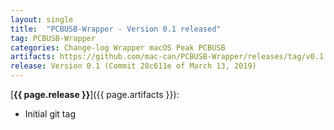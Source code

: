 ```yaml
---
layout: single
title:  "PCBUSB-Wrapper - Version 0.1 released"
tag: PCBUSB-Wrapper
categories: Change-log Wrapper macOS Peak PCBUSB
artifacts: https://github.com/mac-can/PCBUSB-Wrapper/releases/tag/v0.1
release: Version 0.1 (Commit 28c611e of March 13, 2019)
---
```

[**{{ page.release }}**]({{ page.artifacts }}):

- Initial git tag

